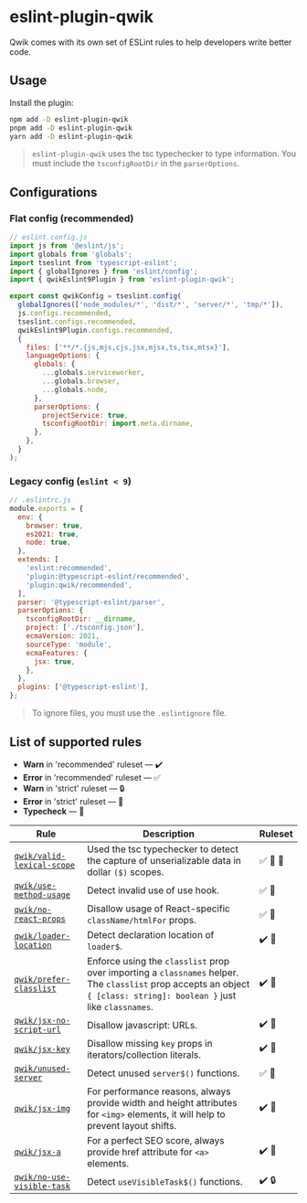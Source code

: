 # eslint-plugin-qwik

Qwik comes with its own set of ESLint rules to help developers write better code.

## Usage

Install the plugin:

```bash
npm add -D eslint-plugin-qwik
pnpm add -D eslint-plugin-qwik
yarn add -D eslint-plugin-qwik
```

> `eslint-plugin-qwik` uses the tsc typechecker to type information. You must include the `tsconfigRootDir` in the `parserOptions`.

## Configurations

### Flat config (recommended)

```js
// eslint.config.js
import js from '@eslint/js';
import globals from 'globals';
import tseslint from 'typescript-eslint';
import { globalIgnores } from 'eslint/config';
import { qwikEslint9Plugin } from 'eslint-plugin-qwik';

export const qwikConfig = tseslint.config(
  globalIgnores(['node_modules/*', 'dist/*', 'server/*', 'tmp/*']),
  js.configs.recommended,
  tseslint.configs.recommended,
  qwikEslint9Plugin.configs.recommended,
  {
    files: ['**/*.{js,mjs,cjs,jsx,mjsx,ts,tsx,mtsx}'],
    languageOptions: {
      globals: {
        ...globals.serviceworker,
        ...globals.browser,
        ...globals.node,
      },
      parserOptions: {
        projectService: true,
        tsconfigRootDir: import.meta.dirname,
      },
    },
  }
);
```

### Legacy config (`eslint < 9`)

```js
// .eslintrc.js
module.exports = {
  env: {
    browser: true,
    es2021: true,
    node: true,
  },
  extends: [
    'eslint:recommended',
    'plugin:@typescript-eslint/recommended',
    'plugin:qwik/recommended',
  ],
  parser: '@typescript-eslint/parser',
  parserOptions: {
    tsconfigRootDir: __dirname,
    project: ['./tsconfig.json'],
    ecmaVersion: 2021,
    sourceType: 'module',
    ecmaFeatures: {
      jsx: true,
    },
  },
  plugins: ['@typescript-eslint'],
};
```

> To ignore files, you must use the `.eslintignore` file.

## List of supported rules

- **Warn** in 'recommended' ruleset — ✔️
- **Error** in 'recommended' ruleset — ✅
- **Warn** in 'strict' ruleset — 🔒
- **Error** in 'strict' ruleset — 🔐
- **Typecheck** — 💭

| Rule                                                                                     | Description                                                                                                                                                            | Ruleset  |
| ---------------------------------------------------------------------------------------- | ---------------------------------------------------------------------------------------------------------------------------------------------------------------------- | -------- |
| [`qwik/valid-lexical-scope`](https://qwik.dev/docs/advanced/eslint/#valid-lexical-scope) | Used the tsc typechecker to detect the capture of unserializable data in dollar `($)` scopes.                                                                          | ✅ 🔐 💭 |
| [`qwik/use-method-usage`](https://qwik.dev/docs/advanced/eslint/#use-method-usage)       | Detect invalid use of use hook.                                                                                                                                        | ✅ 🔐    |
| [`qwik/no-react-props`](https://qwik.dev/docs/advanced/eslint/#no-react-props)           | Disallow usage of React-specific `className/htmlFor` props.                                                                                                            | ✅ 🔐    |
| [`qwik/loader-location`](https://qwik.dev/docs/advanced/eslint/#loader-location)         | Detect declaration location of `loader$`.                                                                                                                              | ✔️ 🔐    |
| [`qwik/prefer-classlist`](https://qwik.dev/docs/advanced/eslint/#prefer-classlist)       | Enforce using the `classlist` prop over importing a `classnames` helper. The `classlist` prop accepts an object `{ [class: string]: boolean }` just like `classnames`. | ✔️ 🔐    |
| [`qwik/jsx-no-script-url`](https://qwik.dev/docs/advanced/eslint/#jsx-no-script-url)     | Disallow javascript: URLs.                                                                                                                                             | ✔️ 🔐    |
| [`qwik/jsx-key`](https://qwik.dev/docs/advanced/eslint/#jsx-key)                         | Disallow missing `key` props in iterators/collection literals.                                                                                                         | ✔️ 🔐    |
| [`qwik/unused-server`](https://qwik.dev/docs/advanced/eslint/#unused-server)             | Detect unused `server$()` functions.                                                                                                                                   | ✅ 🔐    |
| [`qwik/jsx-img`](https://qwik.dev/docs/advanced/eslint/#jsx-img)                         | For performance reasons, always provide width and height attributes for `<img>` elements, it will help to prevent layout shifts.                                       | ✔️ 🔐    |
| [`qwik/jsx-a`](https://qwik.dev/docs/advanced/eslint/#jsx-a)                             | For a perfect SEO score, always provide href attribute for `<a>` elements.                                                                                             | ✔️ 🔐    |
| [`qwik/no-use-visible-task`](https://qwik.dev/docs/advanced/eslint/#no-use-visible-task) | Detect `useVisibleTask$()` functions.                                                                                                                                  | ✔️ 🔒    |
